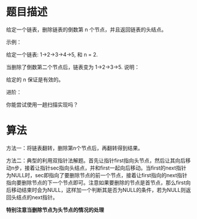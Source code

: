 # 题目描述
给定一个链表，删除链表的倒数第 n 个节点，并且返回链表的头结点。

示例：

给定一个链表: 1->2->3->4->5, 和 n = 2.

当删除了倒数第二个节点后，链表变为 1->2->3->5.
说明：

给定的 n 保证是有效的。

进阶：

你能尝试使用一趟扫描实现吗？

# 算法

方法一：将链表翻转，删除第n个节点后，再翻转得到结果。

方法二：典型的利用双指针法解题。首先让指针first指向头节点，然后让其向后移动n步，接着让指针sec指向头结点，并和first一起向后移动。当first的next指针为NULL时，sec即指向了要删除节点的前一个节点，接着让first指向的next指针指向要删除节点的下一个节点即可。注意如果要删除的节点是首节点，那么first向后移动结束时会为NULL，这样加一个判断其是否为NULL的条件，若为NULL则返回头结点的next指针。

**特别注意当删除节点为头节点的情况的处理**
